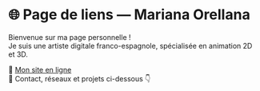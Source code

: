 # 🌐 Page de liens — Mariana Orellana

Bienvenue sur ma page personnelle !  
Je suis une artiste digitale franco-espagnole, spécialisée en animation 2D et 3D.

💼 [Mon site en ligne](https://tonpseudo.github.io/links-contact)  
📩 Contact, réseaux et projets ci-dessous 👇

